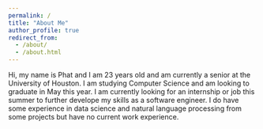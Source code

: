 ```yaml
---
permalink: /
title: "About Me"
author_profile: true
redirect_from: 
  - /about/
  - /about.html
---
```


Hi, my name is Phat and I am 23 years old and am currently a senior at the University of Houston. I am studying Computer Science and am looking to graduate in May this year. I am currently looking for an internship or job this summer to further develope my skills as a software engineer. I do have some experience in data science and natural language processing from some projects but have no current work experience.

